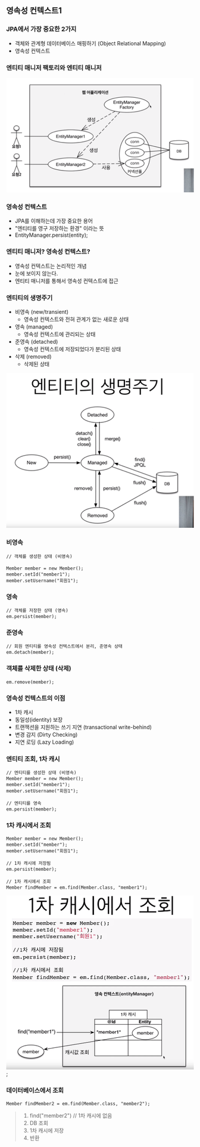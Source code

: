## 영속성 컨텍스트1


### JPA에서 가장 중요한 2가지

- 객체와 관계형 데이터베이스 매핑하기 (Object Relational Mapping)
- 영속성 컨텍스트 


### 엔티티 매니저 팩토리와 엔티티 매니저

![엔티티매니저팩토리](./image/엔티티매니저팩토리.png)


### 영속성 컨텍스트

- JPA를 이해하는데 가장 중요한 용어
- "엔티티를 영구 저장하는 환경" 이라는 뜻
- EntityManager.persist(entity);


### 엔티티 매니저? 영속성 컨텍스트?

- 영속성 컨텍스트는 논리적인 개념
- 눈에 보이지 않는다.
- 엔티티 매니저를 통해서 영속성 컨텍스트에 접근 


### 엔티티의 생명주기

- 비영속 (new/transient)
    - 영속성 컨텍스트와 전혀 관계가 없는 새로운 상태
- 영속 (managed)
    - 영속성 컨텍스트에 관리되는 상태
- 준영속 (detached)
    - 영속성 컨텍스트에 저장되었다가 분리된 상태
- 삭제 (removed)
    - 삭제된 상태


![엔티티생명주기](./image/엔티티생명주기.png)


### 비영속

````
// 객체를 생성한 상태 (비영속)

Member member = new Member();
member.setId("member1");
member.setUsername("회원1");
````


### 영속

````
// 객체를 저장한 상태 (영속)
em.persist(member);
````


### 준영속

````
// 회원 엔티티를 영속성 컨텍스트에서 분리, 준영속 상태
em.detach(member);
````


### 객체를 삭제한 상태 (삭제)

````
em.remove(member);
````


### 영속성 컨텍스트의 이점

- 1차 캐시
- 동일성(identity) 보장
- 트랜잭션을 지원하는 쓰기 지연 (transactional write-behind)
- 변경 감지 (Dirty Checking)
- 지연 로딩 (Lazy Loading)


### 엔티티 조회, 1차 캐시 

````
// 엔티티를 생성한 상태 (비영속)
Member member = new Member();
member.setId("member1");
member.setUsername("회원1");

// 엔티티를 영속
em.persist(member);
````

### 1차 캐시에서 조회

````
Member member = new Member();
member.setId("member");
member.setUsername("회원1");

// 1차 캐시에 저장됨
em.persist(member);

// 1차 캐시에서 조회
Member findMember = em.find(Member.class, "member1");
````


![1차캐시](./image/1차캐시.png);


### 데이터베이스에서 조회

````
Member findMember2 = em.find(Member.class, "member2");
````

> 1. find("member2")    // 1차 캐시에 없음
> 2. DB 조회
> 3. 1차 캐시에 저장
> 4. 반환 
